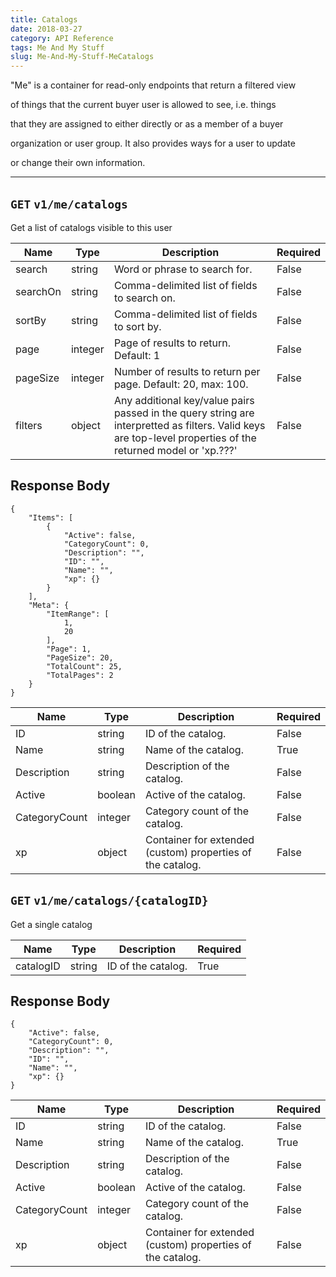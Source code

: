 ```yaml
---
title: Catalogs
date: 2018-03-27
category: API Reference
tags: Me And My Stuff
slug: Me-And-My-Stuff-MeCatalogs
---
```

"Me" is a container for read-only endpoints that return a filtered view
of things that the current buyer user is allowed to see, i.e. things
that they are assigned to either directly or as a member of a buyer
organization or user group. It also provides ways for a user to update
or change their own information.

---

## `GET` `v1/me/catalogs`
Get a list of catalogs visible to this user

| Name | Type | Description | Required | 
|---|---|---|---|
| search | string | Word or phrase to search for. | False |
| searchOn | string | Comma-delimited list of fields to search on. | False |
| sortBy | string | Comma-delimited list of fields to sort by. | False |
| page | integer | Page of results to return. Default: 1 | False |
| pageSize | integer | Number of results to return per page. Default: 20, max: 100. | False |
| filters | object | Any additional key/value pairs passed in the query string are interpretted as filters. Valid keys are top-level properties of the returned model or 'xp.???' | False |

## Response Body
	{
	    "Items": [
	        {
	            "Active": false,
	            "CategoryCount": 0,
	            "Description": "",
	            "ID": "",
	            "Name": "",
	            "xp": {}
	        }
	    ],
	    "Meta": {
	        "ItemRange": [
	            1,
	            20
	        ],
	        "Page": 1,
	        "PageSize": 20,
	        "TotalCount": 25,
	        "TotalPages": 2
	    }
	}
| Name | Type | Description | Required | 
|---|---|---|---|
| ID | string | ID of the catalog. | False |
| Name | string | Name of the catalog. | True |
| Description | string | Description of the catalog. | False |
| Active | boolean | Active of the catalog. | False |
| CategoryCount | integer | Category count of the catalog. | False |
| xp | object | Container for extended (custom) properties of the catalog. | False |

## `GET` `v1/me/catalogs/{catalogID}`
Get a single catalog

| Name | Type | Description | Required | 
|---|---|---|---|
| catalogID | string | ID of the catalog. | True |

## Response Body
	{
	    "Active": false,
	    "CategoryCount": 0,
	    "Description": "",
	    "ID": "",
	    "Name": "",
	    "xp": {}
	}
| Name | Type | Description | Required | 
|---|---|---|---|
| ID | string | ID of the catalog. | False |
| Name | string | Name of the catalog. | True |
| Description | string | Description of the catalog. | False |
| Active | boolean | Active of the catalog. | False |
| CategoryCount | integer | Category count of the catalog. | False |
| xp | object | Container for extended (custom) properties of the catalog. | False |
